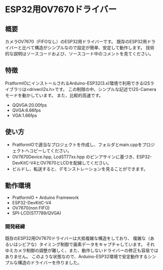 # ESP32用OV7670ドライバー

## 概要
カメラOV7670（FIFOなし）のESP32用ドライバーです。
既存のESP32用ドライバーと比べて構造がシンプルなので設定が簡単、安定して動作します。
技術的な説明はソースコードおよび、ソースコード中のコメントを見てください。

## 特徴
PratformIOにインストールされるArduino-ESP32(3.x)環境で利用できるI2Sライブラリは<driver/i2s.h>です。
この制限の中、シンプルな記述でI2S-Cameraモードを動かしています。
また、比較的高速です。
- QQVGA:20.00fps
- QVGA:6.66fps
- VGA:1.66fps

## 使い方
- PratformIOで適当なプロジェクトを作成し、<lib>フォルダとmain.cppをプロジェクトへコピーしてください。
- OV7670Device.hpp, LcdST77xx.hpp のピンアサインに基づき、ESP32-DevKitC-V4とOV7670とLCDを配線してください。
- ビルドし、転送すると、デモンストレーションを見ることができます。

## 動作環境
- PratformIO + Arduino Framework
- ESP32-DevKitC-V4
- OV7670(non FIFO)
- SPI-LCD(ST7789/QVGA)

### 開発経緯
既存のESP32用OV7670ドライバーは大抵複雑な構造をしており、
複雑な（あるいはシビアな）タイミング制御で画素データをキャプチャしています。
それゆえカメラ制御の調整が難しく、また、動作しないドライバーの修正も容易ではありません。
このような状態なので、Arduino-ESP32環境で安定動作するシンプルな構造のドライバーを作りました。
